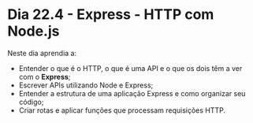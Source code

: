 # Dia 22.4 - Express - HTTP com Node.js

Neste dia aprendia a:

- Entender o que é o HTTP, o que é uma API e o que os dois têm a ver com o **Express**;
- Escrever APIs utilizando Node e Express;
- Entender a estrutura de uma aplicação Express e como organizar seu código;
- Criar rotas e aplicar funções que processam requisições HTTP.
